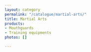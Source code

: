 ```yaml
---
layout: category
permalink: "/catalogue/martial-arts/"
title: Martial Arts
products:
- Mouthguards
- Training equipments
photos: []

---
```

